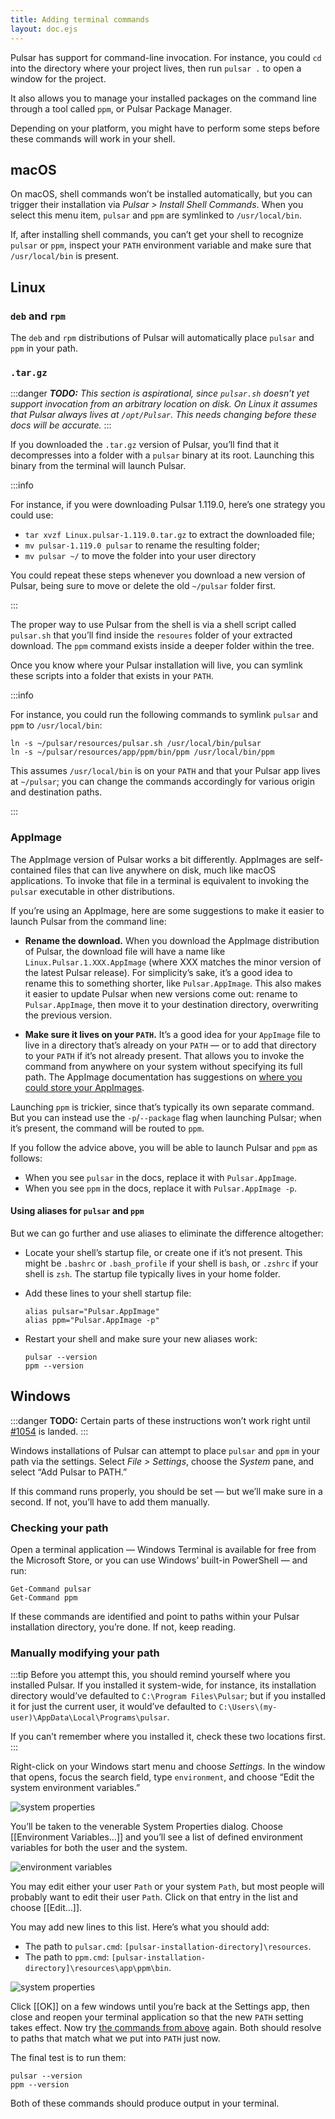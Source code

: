 ```yaml
---
title: Adding terminal commands
layout: doc.ejs
---
```


Pulsar has support for command-line invocation. For instance, you could `cd` into the directory where your project lives, then run `pulsar .` to open a window for the project.

It also allows you to manage your installed packages on the command line through a tool called `ppm`, or Pulsar Package Manager.

Depending on your platform, you might have to perform some steps before these commands will work in your shell.

## macOS

On macOS, shell commands won’t be installed automatically, but you can trigger their installation via _Pulsar > Install Shell Commands_. When you select this menu item, `pulsar` and `ppm` are symlinked to `/usr/local/bin`.

If, after installing shell commands, you can’t get your shell to recognize `pulsar` or `ppm`, inspect your `PATH` environment variable and make sure that `/usr/local/bin` is present.

## Linux

### `deb` and `rpm`

The `deb` and `rpm` distributions of Pulsar will automatically place `pulsar` and `ppm` in your path.

### `.tar.gz`

:::danger
_**TODO:** This section is aspirational, since `pulsar.sh` doesn’t yet support invocation from an arbitrary location on disk. On Linux it assumes that Pulsar always lives at `/opt/Pulsar`. This needs changing before these docs will be accurate._
:::

If you downloaded the `.tar.gz` version of Pulsar, you’ll find that it decompresses into a folder with a `pulsar` binary at its root. Launching this binary from the terminal will launch Pulsar.

:::info

For instance, if you were downloading Pulsar 1.119.0, here’s one strategy you could use:

* `tar xvzf Linux.pulsar-1.119.0.tar.gz` to extract the downloaded file;
* `mv pulsar-1.119.0 pulsar` to rename the resulting folder;
* `mv pulsar ~/` to move the folder into your user directory

You could repeat these steps whenever you download a new version of Pulsar, being sure to move or delete the old `~/pulsar` folder first.

:::

The proper way to use Pulsar from the shell is via a shell script called `pulsar.sh` that you’ll find inside the `resoures` folder of your extracted download. The `ppm` command exists inside a deeper folder within the tree.

Once you know where your Pulsar installation will live, you can symlink these scripts into a folder that exists in your `PATH`.

:::info

For instance, you could run the following commands to symlink `pulsar` and `ppm` to `/usr/local/bin`:

```
ln -s ~/pulsar/resources/pulsar.sh /usr/local/bin/pulsar
ln -s ~/pulsar/resources/app/ppm/bin/ppm /usr/local/bin/ppm
```

This assumes `/usr/local/bin` is on your `PATH` and that your Pulsar app lives at `~/pulsar`; you can change the commands accordingly for various origin and destination paths.

:::

### AppImage

The AppImage version of Pulsar works a bit differently. AppImages are self-contained files that can live anywhere on disk, much like macOS applications. To invoke that file in a terminal is equivalent to invoking the `pulsar` executable in other distributions.

If you’re using an AppImage, here are some suggestions to make it easier to launch Pulsar from the command line:

* **Rename the download.** When you download the AppImage distribution of Pulsar, the download file will have a name like `Linux.Pulsar.1.XXX.AppImage` (where XXX matches the minor version of the latest Pulsar release). For simplicity’s sake, it’s a good idea to rename this to something shorter, like `Pulsar.AppImage`. This also makes it easier to update Pulsar when new versions come out: rename to `Pulsar.AppImage`, then move it to your destination directory, overwriting the previous version.

* **Make sure it lives on your `PATH`.** It’s a good idea for your `AppImage` file to live in a directory that’s already on your `PATH` — or to add that directory to your `PATH` if it’s not already present. That allows you to invoke the command from anywhere on your system without specifying its full path. The AppImage documentation has suggestions on [where you could store your AppImages](https://docs.appimage.org/user-guide/faq.html#question-where-do-i-store-my-appimages).

Launching `ppm` is trickier, since that’s typically its own separate command. But you can instead use the `-p`/`--package` flag when launching Pulsar; when it’s present, the command will be routed to `ppm`.

If you follow the advice above, you will be able to launch Pulsar and `ppm` as follows:

* When you see `pulsar` in the docs, replace it with `Pulsar.AppImage`.
* When you see `ppm` in the docs, replace it with `Pulsar.AppImage -p`.

#### Using aliases for `pulsar` and `ppm`

But we can go further and use aliases to eliminate the difference altogether:

* Locate your shell’s startup file, or create one if it’s not present. This might be `.bashrc` or `.bash_profile` if your shell is `bash`, or `.zshrc` if your shell is `zsh`. The startup file typically lives in your home folder.
* Add these lines to your shell startup file:

    ```shell
    alias pulsar="Pulsar.AppImage"
    alias ppm="Pulsar.AppImage -p"
    ```

* Restart your shell and make sure your new aliases work:

    ```
    pulsar --version
    ppm --version
    ```


## Windows


:::danger
**TODO:** Certain parts of these instructions won’t work right until [#1054](https://github.com/pulsar-edit/pulsar/pull/1054) is landed.
:::

Windows installations of Pulsar can attempt to place `pulsar` and `ppm` in your path via the settings. Select _File > Settings_, choose the _System_ pane, and select “Add Pulsar to PATH.”

If this command runs properly, you should be set — but we’ll make sure in a second. If not, you’ll have to add them manually.

### Checking your path

Open a terminal application — Windows Terminal is available for free from the Microsoft Store, or you can use Windows’ built-in PowerShell — and run:

```
Get-Command pulsar
Get-Command ppm
```

If these commands are identified and point to paths within your Pulsar installation directory, you’re done. If not, keep reading.

### Manually modifying your path

:::tip
Before you attempt this, you should remind yourself where you installed Pulsar. If you installed it system-wide, for instance, its installation directory would’ve defaulted to `C:\Program Files\Pulsar`; but if you installed it for just the current user, it would’ve defaulted to `C:\Users\(my-user)\AppData\Local\Programs\pulsar`.

If you can’t remember where you installed it, check these two locations first.
:::

Right-click on your Windows start menu and choose _Settings_. In the window that opens, focus the search field, type `environment`, and choose “Edit the system environment variables.”

![system properties](/img/atom/system-properties.png)

You’ll be taken to the venerable System Properties dialog. Choose [[Environment Variables…]] and you’ll see a list of defined environment variables for both the user and the system.

![environment variables](/img/atom/environment-variables-list.png)

You may edit either your user `Path` or your system `Path`, but most people will probably want to edit their user `Path`. Click on that entry in the list and choose [[Edit…]].

You may add new lines to this list. Here’s what you should add:

* The path to `pulsar.cmd`: `[pulsar-installation-directory]\resources`.
* The path to `ppm.cmd`:  `[pulsar-installation-directory]\resources\app\ppm\bin`.

![system properties](/img/atom/environment-variables.png)

Click [[OK]] on a few windows until you’re back at the Settings app, then close and reopen your terminal application so that the new `PATH` setting takes effect. Now try [the commands from above](#checking-your-path) again. Both should resolve to paths that match what we put into `PATH` just now.

The final test is to run them:

```
pulsar --version
ppm --version
```

Both of these commands should produce output in your terminal.
